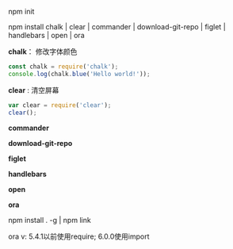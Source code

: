 npm init

npm install chalk | clear | commander | download-git-repo | figlet | handlebars | open | ora

**chalk**： 修改字体颜色

``` javascript
const chalk = require('chalk');
console.log(chalk.blue('Hello world!'));
```
**clear** : 清空屏幕

``` js
var clear = require('clear');
clear();
```

**commander**

**download-git-repo**

**figlet**

**handlebars**

**open**

**ora**

npm install . -g | npm link

ora v: 5.4.1以前使用require; 6.0.0使用import